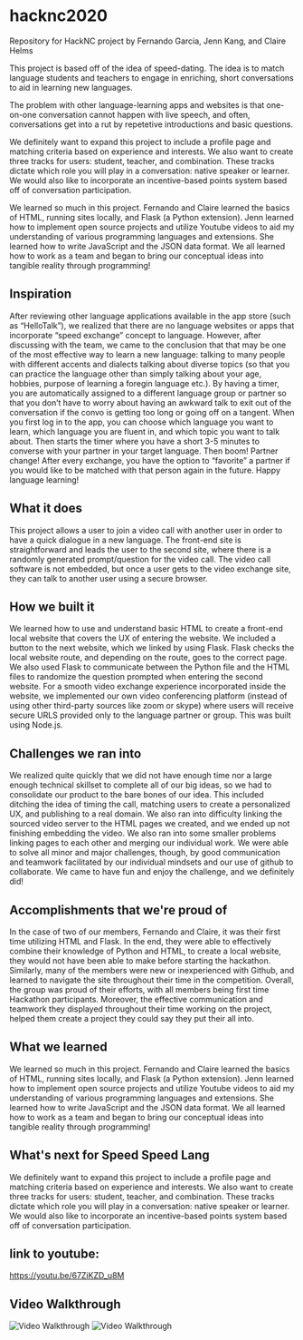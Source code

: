 # hacknc2020
Repository for HackNC project by Fernando Garcia, Jenn Kang, and Claire Helms

This project is based off of the idea of speed-dating. The idea is to match language students and teachers to engage in enriching, short conversations to aid in learning new languages. 

The problem with other language-learning apps and websites is that one-on-one conversation cannot happen with live speech, and often, conversations get into a rut by repetetive introductions and basic questions.

We definitely want to expand this project to include a profile page and matching criteria based on experience and interests. We also want to create three tracks for users: student, teacher, and combination. These tracks dictate which role you will play in a conversation: native speaker or learner. We would also like to incorporate an incentive-based points system based off of conversation participation. 

We learned so much in this project. Fernando and Claire learned the basics of HTML, running sites locally, and Flask (a Python extension). Jenn learned how to implement open source projects and utilize Youtube videos to aid my understanding of various programming languages and extensions. She learned how to write JavaScript and the JSON data format. We all learned how to work as a team and began to bring our conceptual ideas into tangible reality through programming!

## Inspiration
After reviewing other language applications available in the app store (such as “HelloTalk”), we realized that there are no language websites or apps that incorporate “speed exchange” concept to language. However, after discussing with the team, we came to the conclusion that that may be one of the most effective way to learn a new language: talking to many people with different accents and dialects talking about diverse topics (so that you can practice the language other than simply talking about your age, hobbies, purpose of learning a foregin language etc.). By having a timer, you are automatically assigned to a different language group or partner so that you don’t have to worry about having an awkward talk to exit out of the conversation if the convo is getting too long or going off on a tangent. When you first log in to the app, you can choose which language you want to learn, which language you are fluent in, and which topic you want to talk about. Then starts the timer where you have a short 3-5 minutes to converse with your partner in your target language. Then boom! Partner change! After every exchange, you have the option to “favorite” a partner if you would like to be matched with that person again in the future. Happy language learning!

## What it does
This project allows a user to join a video call with another user in order to have a quick dialogue in a new language. The front-end site is straightforward and leads the user to the second site, where there is a randomly generated prompt/question for the video call. The video call software is not embedded, but once a user gets to the video exchange site, they can talk to another user using a secure browser.

## How we built it
We learned how to use and understand basic HTML to create a front-end local website that covers the UX of entering the website. We included a button to the next website, which we linked by using Flask. Flask checks the local website route, and depending on the route, goes to the correct page. We also used Flask to communicate between the Python file and the HTML files to randomize the question prompted when entering the second website. For a smooth video exchange experience incorporated inside the website, we implemented our own video conferencing platform (instead of using other third-party sources like zoom or skype) where users will receive secure URLS provided only to the language partner or group. This was built using Node.js.

## Challenges we ran into
We realized quite quickly that we did not have enough time nor a large enough technical skillset to complete all of our big ideas, so we had to consolidate our product to the bare bones of our idea. This included ditching the idea of timing the call, matching users to create a personalized UX, and publishing to a real domain. We also ran into difficulty linking the sourced video server to the HTML pages we created, and we ended up not finishing embedding the video. We also ran into some smaller problems linking pages to each other and merging our individual work. We were able to solve all minor and major challenges, though, by good communication and teamwork facilitated by our individual mindsets and our use of github to collaborate. We came to have fun and enjoy the challenge, and we definitely did!

## Accomplishments that we're proud of
In the case of two of our members, Fernando and Claire, it was their first time utilizing HTML and Flask. In the end, they were able to effectively combine their knowledge of Python and HTML, to create a local website, they would not have been able to make before starting the hackathon. Similarly, many of the members were new or inexperienced with Github, and learned to navigate the site throughout their time in the competition. Overall, the group was proud of their efforts, with all members being first time Hackathon participants. Moreover, the effective communication and teamwork they displayed throughout their time working on the project, helped them create a project they could say they put their all into. 

## What we learned
We learned so much in this project. Fernando and Claire learned the basics of HTML, running sites locally, and Flask (a Python extension). Jenn learned how to implement open source projects and utilize Youtube videos to aid my understanding of various programming languages and extensions. She learned how to write JavaScript and the JSON data format. We all learned how to work as a team and began to bring our conceptual ideas into tangible reality through programming!

## What's next for Speed Speed Lang
We definitely want to expand this project to include a profile page and matching criteria based on experience and interests. We also want to create three tracks for users: student, teacher, and combination. These tracks dictate which role you will play in a conversation: native speaker or learner. We would also like to incorporate an incentive-based points system based off of conversation participation.

## link to youtube: 
https://youtu.be/67ZiKZD_u8M

## Video Walkthrough
<img src= "https://recordit.co/gb4NOAiq02.gif" title='Video Walkthrough' width='' alt='Video Walkthrough' />
<img src= "http://g.recordit.co/xsXCnZnhul.gif" title='Video Walkthrough' width='' alt='Video Walkthrough' />


